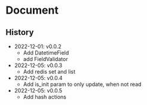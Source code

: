 # Document
## History
- 2022-12-01: v0.0.2
  - Add DatetimeField
  - add FieldValidator
- 2022-12-05: v0.0.3
  - Add redis set and list
- 2022-12-05: v0.0.4
  - Add is_init param to only update, when not read
- 2022-12-05: v0.0.5
  - Add hash actions
